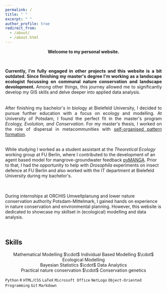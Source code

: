 ```yaml
---
permalink: /
title: " "
excerpt: " "
author_profile: true
redirect_from: 
  - /about/
  - /about.html
---
```


<p style="text-align: center;"><strong>Welcome to my personal website.</strong></p>
<br> 
<p style="text-align: justify;"><strong>Currently, I'm fully engaged in other projects and this website is a bit outdated. Since finishing my master's degree I'm working as a landscape ecologist focussing on communal nature conservation and landscape devolopment.</strong> Among other things, this journey allowed me to significantly develop my GIS skills and delve deeper into applied data analysis.
<br><br><br>
After finishing my bachelor's in biology at Bielefeld University, I decided to pursue further education with a focus on ecology and modelling. At University of Potsdam, I found the perfect fit in the master's program <i>Ecology, Evolution, and Conservation</i>. For my master's thesis, I worked on the role of dispersal in metacommunities with <a href="https://www.nature.com/articles/s43588-022-00306-0">self-organised pattern formation</a>. 
<br><br>

While studying I worked as a student assistant at the <i>Theoretical Ecology</i> working group at FU Berlin, where I contributed to the development of an agent based model for mangrove-groundwater feedback <a href="https://www.sciencedirect.com/science/article/pii/S1364815224000343">pyMANGA</a>. Prior to that, I had the opportunity to help with <i>Drosophila</i> experiments on insect defence at FU Berlin and also worked with the IT department at Bielefeld University during my bachelor's.   
<br><br>

During internships at ORCHIS Umweltplanung and lower nature conservation authority Potsdam-Mittelmark, I gained hands on experience in nature conservation and environmental planning. However, this website is dedicated to showcase my skillset in (ecological) modelling and data analysis.</p>
<br>

## Skills 
<p style="text-align: center;">
Mathematical Modelling $\cdot$ Individual Based Modelling $\cdot$ Ecological Modelling <br>
Bayesian Statistics $\cdot$ Data Analytics <br>
Practical nature conservation $\cdot$ Conservation genetics <br>

<code>Python</code> <code>R</code> <code>HTML/CSS</code> <code>LaTeX</code> <code>Microsoft Office</code> <code>NetLogo</code> <code>Object-Oriented Programming</code> <code>Git</code> <code>Markdown</code>
</p>
